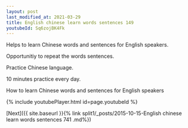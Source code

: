 ```yaml
---
layout: post
last_modified_at: 2021-03-29
title: English chinese learn words sentences 149 
youtubeId: Sq6zojBK4Fk
---
```

 
 
Helps to learn Chinese words and sentences for English speakers.

Opportunitiy to repeat the words sentences. 

Practice Chinese language. 
 
10 minutes practice every day. 
 
How to learn Chinese words and sentences for English speakers 
 
{% include youtubePlayer.html id=page.youtubeId %}
 
 
[Next]({{ site.baseurl }}{% link  split1/_posts/2015-10-15-English chinese learn words sentences 741 .md%})
 
